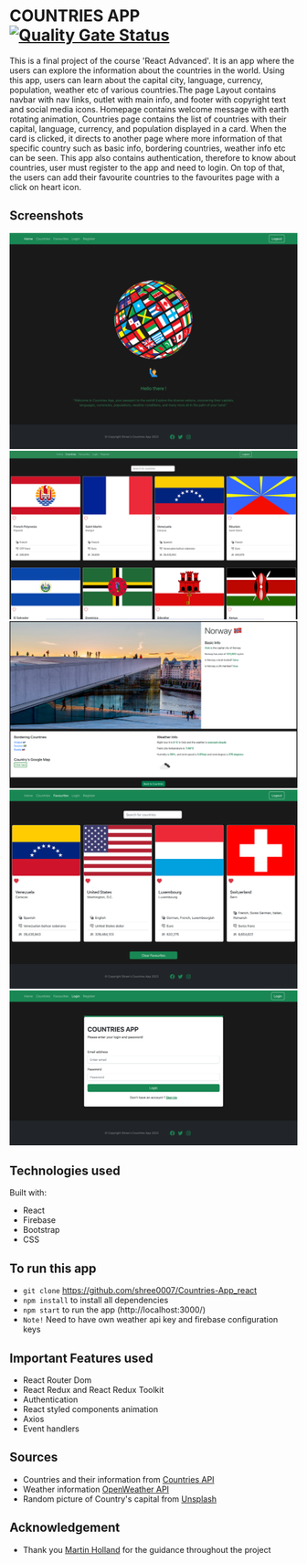 # COUNTRIES APP   [![Quality Gate Status](https://sonarcloud.io/api/project_badges/measure?project=shree0007_Countries-App_react&metric=alert_status)](https://sonarcloud.io/summary/new_code?id=shree0007_Countries-App_react)

This is a final project of the course 'React Advanced'. It is an app where the users can explore the information about the countries in the world. Using this app, users can learn about the capital city, language, currency, population, weather etc of various countries.The page Layout contains navbar with nav links, outlet with main info, and footer with copyright text and social media icons. Homepage contains welcome message with earth rotating animation, Countries page contains the list of countries with their capital, language, currency, and population displayed in a card. When the card is clicked, it directs to another page where more information of that specific country such as basic info, bordering countries, weather info etc can be seen. This app also contains authentication, therefore to know about countries, user must register to the app and need to login. On top of that, the users can add their favourite countries to the favourites page with a click on heart icon.

## Screenshots
![Homepage](./src/assets/screenshots/homepage.png)
![Countries](./src/assets/screenshots/countries.png)
![CountriesSingle](./src/assets/screenshots/countriesSingle.png)
![Favourites](./src/assets/screenshots/favourites.png)
![Loginpage](./src/assets/screenshots/loginpage.png)


## Technologies used

Built with:
- React
- Firebase
- Bootstrap
- CSS

## To run this app
- `git clone` https://github.com/shree0007/Countries-App_react
- `npm install` to install all dependencies
- `npm start` to run the app (http://localhost:3000/)
- `Note!` Need to have own weather api key and firebase configuration keys

## Important Features used
- React Router Dom
- React Redux and React Redux Toolkit
- Authentication
- React styled components animation
- Axios
- Event handlers

## Sources
- Countries and their information from [Countries API](https://restcountries.com/)
- Weather information [OpenWeather API](https://openweathermap.org/api)
- Random picture of Country's capital from [Unsplash](https://unsplash.com/)

## Acknowledgement
- Thank you [Martin Holland](https://github.com/martin-holland) for the guidance throughout the project 

